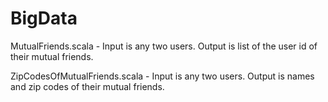 # BigData

MutualFriends.scala - Input is any two users. Output is list of the user id of their mutual friends.

ZipCodesOfMutualFriends.scala - Input is any two users. Output is names and zip codes of their mutual friends.
